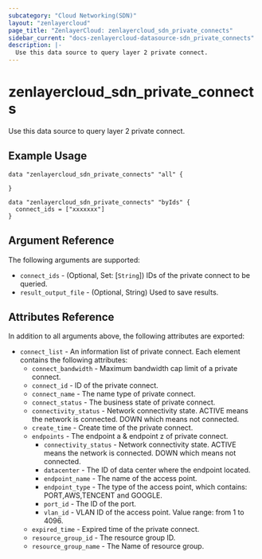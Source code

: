 ```yaml
---
subcategory: "Cloud Networking(SDN)"
layout: "zenlayercloud"
page_title: "ZenlayerCloud: zenlayercloud_sdn_private_connects"
sidebar_current: "docs-zenlayercloud-datasource-sdn_private_connects"
description: |-
  Use this data source to query layer 2 private connect.
---
```


# zenlayercloud_sdn_private_connects

Use this data source to query layer 2 private connect.

## Example Usage

```hcl
data "zenlayercloud_sdn_private_connects" "all" {

}

data "zenlayercloud_sdn_private_connects" "byIds" {
  connect_ids = ["xxxxxxx"]
}
```

## Argument Reference

The following arguments are supported:

* `connect_ids` - (Optional, Set: [`String`]) IDs of the private connect to be queried.
* `result_output_file` - (Optional, String) Used to save results.

## Attributes Reference

In addition to all arguments above, the following attributes are exported:

* `connect_list` - An information list of private connect. Each element contains the following attributes:
   * `connect_bandwidth` - Maximum bandwidth cap limit of a private connect.
   * `connect_id` - ID of the private connect.
   * `connect_name` - The name type of private connect.
   * `connect_status` - The business state of private connect.
   * `connectivity_status` - Network connectivity state. ACTIVE means the network is connected. DOWN which means not connected.
   * `create_time` - Create time of the private connect.
   * `endpoints` - The endpoint a & endpoint z of private connect.
      * `connectivity_status` - Network connectivity state. ACTIVE means the network is connected. DOWN which means not connected.
      * `datacenter` - The ID of data center where the endpoint located.
      * `endpoint_name` - The name of the access point.
      * `endpoint_type` - The type of the access point, which contains: PORT,AWS,TENCENT and GOOGLE.
      * `port_id` - The ID of the port.
      * `vlan_id` - VLAN ID of the access point. Value range: from 1 to 4096.
   * `expired_time` - Expired time of the private connect.
   * `resource_group_id` - The resource group ID.
   * `resource_group_name` - The Name of resource group.


